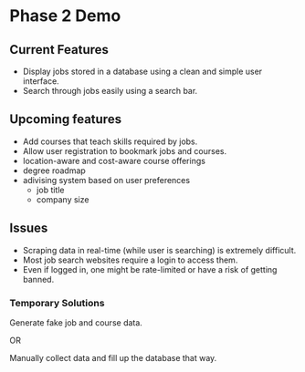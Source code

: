 # Phase 2 Demo

## Current Features

- Display jobs stored in a database using a clean and simple user interface.
- Search through jobs easily using a search bar.

## Upcoming features

- Add courses that teach skills required by jobs.
- Allow user registration to bookmark jobs and courses.
- location-aware and cost-aware course offerings
- degree roadmap
- adivising system based on user preferences
  - job title
  - company size

## Issues

- Scraping data in real-time (while user is searching) is extremely difficult.
- Most job search websites require a login to access them.
- Even if logged in, one might be rate-limited or have a risk of getting banned.

### Temporary Solutions

Generate fake job and course data.

OR

Manually collect data and fill up the database that way.
